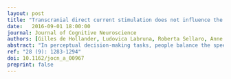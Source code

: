 ```yaml
---
layout: post
title: "Transcranial direct current stimulation does not influence the speed-accuracy tradeoff in perceptual decision-making: Evidence from three independent studies."
date:   2016-09-01 18:00:00
journal: Journal of Cognitive Neuroscience
authors: [Gilles de Hollander, Ludovica Labruna, Roberta Sellaro, Anne Trutti, Lorenza S. Colzato, Roger Ratcliff, Richard B Ivry, Birte U Forstmann]
abstract: "In perceptual decision-making tasks, people balance the speed and accuracy with which they make their decisions by modulating a response threshold. Neuroimaging studies suggest that this speed–accuracy tradeoff is implemented in a corticobasal ganglia network that includes an important contribution from the pre-SMA. To test this hypothesis, we used anodal transcranial direct current stimulation (tDCS) to modulate neural activity in pre-SMA while participants performed a simple perceptual decision-making task. Participants viewed a pattern of moving dots and judged the direction of the global motion. In separate trials, they were cued to either respond quickly or accurately. We used the diffusion decision model to estimate the response threshold parameter, comparing conditions in which participants received sham or anodal tDCS. In three independent experiments, we failed to observe an influence of tDCS on the response threshold. Additional, exploratory analyses showed no influence of tDCS on the duration of nondecision processes or on the efficiency of information processing. Taken together, these findings provide a cautionary note, either concerning the causal role of pre-SMA in decision-making or on the utility of tDCS for modifying response caution in decision-making tasks."
ref: "28 (9): 1283-1294"
doi: 10.1162/jocn_a_00967
preprint: false
---
```

